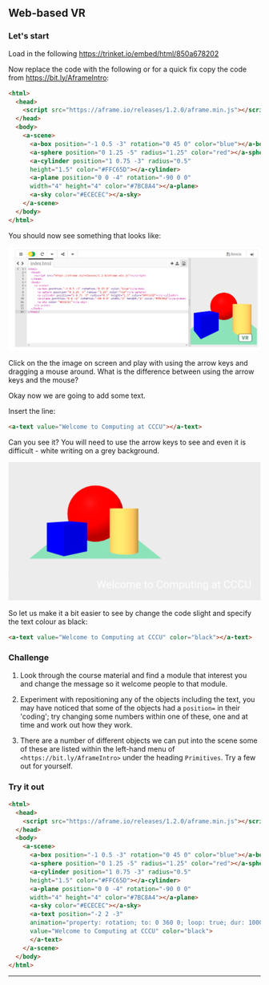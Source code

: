 

## Web-based VR

### Let's start

Load in the following <https://trinket.io/embed/html/850a678202>

Now replace the code with the following or for a quick fix copy the code
from <https://bit.ly/AframeIntro>:

```html
<html>
  <head>
    <script src="https://aframe.io/releases/1.2.0/aframe.min.js"></script>
  </head>
  <body>
    <a-scene>
      <a-box position="-1 0.5 -3" rotation="0 45 0" color="blue"></a-box>
      <a-sphere position="0 1.25 -5" radius="1.25" color="red"></a-sphere>
      <a-cylinder position="1 0.75 -3" radius="0.5"
      height="1.5" color="#FFC65D"></a-cylinder>
      <a-plane position="0 0 -4" rotation="-90 0 0" 
      width="4" height="4" color="#7BC8A4"></a-plane>
      <a-sky color="#ECECEC"></a-sky>
    </a-scene>
  </body>
</html>
```
You should now see something that looks like:

![Starting point](figures/schools4.png)

Click on the the image on screen and play with using the arrow keys and dragging a mouse around. What is the difference between using the arrow keys and the mouse?

Okay now we are going to add some text.

Insert the line:

```html
<a-text value="Welcome to Computing at CCCU"></a-text>
```

Can you see it? You will need to use the arrow keys to see and even it is difficult - white writing on a grey background.

![Starting point 2](figures/schools5.png)

So let us make it a bit easier to see by change the code slight and specify the text colour as black:

```html
<a-text value="Welcome to Computing at CCCU" color="black"></a-text>
```

### Challenge

1. Look through the course material and find a module that interest you and change the message so it welcome people to that module.

1. Experiment with repositioning any of the objects including the text, you may have noticed that some of the objects had a `position=` in their 'coding'; try changing some numbers within one of these, one and at time and work out how they work.

1. There are a number of different objects we can put into the scene some of these are listed within the left-hand menu of `<https://bit.ly/AframeIntro>` under the heading `Primitives`. Try a few out for yourself.

### Try it out
```html
<html>
  <head>
    <script src="https://aframe.io/releases/1.2.0/aframe.min.js"></script>
  </head>
  <body>
    <a-scene>
      <a-box position="-1 0.5 -3" rotation="0 45 0" color="blue"></a-box>
      <a-sphere position="0 1.25 -5" radius="1.25" color="red"></a-sphere>
      <a-cylinder position="1 0.75 -3" radius="0.5"
      height="1.5" color="#FFC65D"></a-cylinder>
      <a-plane position="0 0 -4" rotation="-90 0 0" 
      width="4" height="4" color="#7BC8A4"></a-plane>
      <a-sky color="#ECECEC"></a-sky>
      <a-text position="-2 2 -3" 
      animation="property: rotation; to: 0 360 0; loop: true; dur: 10000" 
      value="Welcome to Computing at CCCU" color="black">
      </a-text>
    </a-scene>
  </body>
</html>
```
------------------------